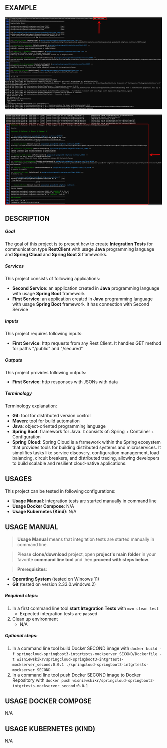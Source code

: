 EXAMPLE
-------

![My Image](readme-images/image-01.png)

![My Image](readme-images/image-02.png)


DESCRIPTION
-----------

##### Goal
The goal of this project is to present how to create **Integration Tests** for communication type **RestClient** with usage **Java** programming language and **Spring Cloud** and **Spring Boot 3** frameworks.

##### Services
This project consists of following applications:
* **Second Service**: an application created in **Java** programming language with usage **Spring Boot** framework.
* **First Service**: an application created in **Java** programming language with usage **Spring Boot** framework. It has connection with Second Service

##### Inputs
This project requires following inputs:
* **First Service**: http requests from any Rest Client. It handles GET method for paths "/public" and "/secured"

##### Outputs
This project provides following outputs:
* **First Service**: http responses with JSONs with data

##### Terminology
Terminology explanation:
* **Git**: tool for distributed version control
* **Maven**: tool for build automation
* **Java**: object-oriented programming language
* **Spring Boot**: framework for Java. It consists of: Spring + Container + Configuration
* **Spring Cloud**: Spring Cloud is a framework within the Spring ecosystem that provides tools for building distributed systems and microservices. It simplifies tasks like service discovery, configuration management, load balancing, circuit breakers, and distributed tracing, allowing developers to build scalable and resilient cloud-native applications.


USAGES
------

This project can be tested in following configurations:
* **Usage Manual**: integration tests are started manually in command line
* **Usage Docker Compose**: N/A
* **Usage Kubernetes (Kind)**: N/A


USAGE MANUAL
------------

> **Usage Manual** means that integration tests are started manually in command line.

> Please **clone/download** project, open **project's main folder** in your favorite **command line tool** and then **proceed with steps below**.

> **Prerequisites**:
* **Operating System** (tested on Windows 11)
* **Git** (tested on version 2.33.0.windows.2)

##### Required steps:
1. In a first command line tool **start Integration Tests** with `mvn clean test`
   * Expected integration tests are passed
1. Clean up environment
   * N/A

##### Optional steps:
1. In a command line tool build Docker SECOND image with `docker build -f springcloud-springboot3-intgrtests-mockserver_SECOND/Dockerfile -t wisniewskikr/springcloud-springboot3-intgrtests-mockserver_second:0.0.1 ./springcloud-springboot3-intgrtests-mockserver_SECOND`
1. In a command line tool push Docker SECOND image to Docker Repository with `docker push wisniewskikr/springcloud-springboot3-intgrtests-mockserver_second:0.0.1`


USAGE DOCKER COMPOSE
--------------------

N/A


USAGE KUBERNETES (KIND)
---------------------------

N/A
